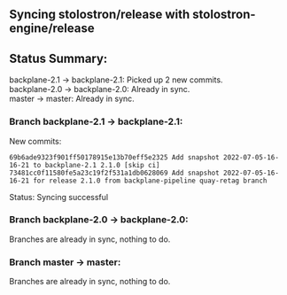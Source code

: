 ## Syncing stolostron/release with stolostron-engine/release

## Status Summary:

backplane-2.1 -> backplane-2.1: Picked up 2 new commits.  
backplane-2.0 -> backplane-2.0: Already in sync.  
master -> master: Already in sync.  

### Branch backplane-2.1 -> backplane-2.1:

New commits:

```
69b6ade9323f901ff50178915e13b70eff5e2325 Add snapshot 2022-07-05-16-16-21 to backplane-2.1 2.1.0 [skip ci]
73481cc0f11580fe5a23c19f2f531a1db0628069 Add snapshot 2022-07-05-16-16-21 for release 2.1.0 from backplane-pipeline quay-retag branch
```

Status: Syncing successful

### Branch backplane-2.0 -> backplane-2.0:

Branches are already in sync, nothing to do.

### Branch master -> master:

Branches are already in sync, nothing to do.
